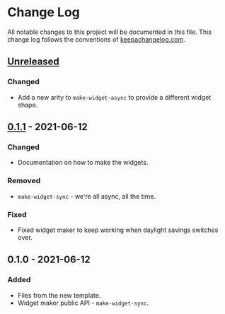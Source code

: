# Change Log
All notable changes to this project will be documented in this file. This change log follows the conventions of [keepachangelog.com](http://keepachangelog.com/).

## [Unreleased]
### Changed
- Add a new arity to `make-widget-async` to provide a different widget shape.

## [0.1.1] - 2021-06-12
### Changed
- Documentation on how to make the widgets.

### Removed
- `make-widget-sync` - we're all async, all the time.

### Fixed
- Fixed widget maker to keep working when daylight savings switches over.

## 0.1.0 - 2021-06-12
### Added
- Files from the new template.
- Widget maker public API - `make-widget-sync`.

[Unreleased]: https://github.com/your-name/formacao-clojure-datomic/compare/0.1.1...HEAD
[0.1.1]: https://github.com/your-name/formacao-clojure-datomic/compare/0.1.0...0.1.1
